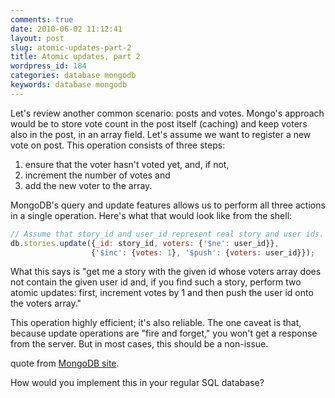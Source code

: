 ```yaml
---
comments: true
date: 2010-06-02 11:12:41
layout: post
slug: atomic-updates-part-2
title: Atomic updates, part 2
wordpress_id: 184
categories: database mongodb
keywords: database mongodb
---
```


Let's review another common scenario: posts and votes. Mongo's approach would be to store vote count in the post itself (caching) and keep voters also in the post, in an array field. Let's assume we want to register a new vote on post. This operation consists of three steps:

>
1. ensure that the voter hasn't voted yet, and, if not,
2. increment the number of votes and
3. add the new voter to the array.

MongoDB's query and update features allows us to perform all three actions in a single operation. Here's what that would look like from the shell:


``` javascript
// Assume that story_id and user_id represent real story and user ids.
db.stories.update({_id: story_id, voters: {'$ne': user_id}},        
                  {'$inc': {votes: 1}, '$push': {voters: user_id}});
```


What this says is "get me a story with the given id whose voters array does not contain the given user id and, if you find such a story, perform two atomic updates: first, increment votes by 1 and then push the user id onto the voters array."

This operation highly efficient; it's also reliable. The one caveat is that, because update operations are "fire and forget," you won't get a response from the server. But in most cases, this should be a non-issue.


quote from [MongoDB site](http://www.mongodb.org/display/DOCS/MongoDB+Data+Modeling+and+Rails).

How would you implement this in your regular SQL database?

